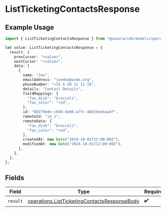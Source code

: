 # ListTicketingContactsResponse

## Example Usage

```typescript
import { ListTicketingContactsResponse } from "@panora/sdk/models/operations";

let value: ListTicketingContactsResponse = {
  result: {
    prevCursor: "<value>",
    nextCursor: "<value>",
    data: [
      {
        name: "Joe",
        emailAddress: "joedoe@acme.org",
        phoneNumber: "+33 6 50 11 11 10",
        details: "Contact Details",
        fieldMappings: {
          "fav_dish": "broccoli",
          "fav_color": "red",
        },
        id: "801f9ede-c698-4e66-a7fc-48d19eebaa4f",
        remoteId: "id_1",
        remoteData: {
          "fav_dish": "broccoli",
          "fav_color": "red",
        },
        createdAt: new Date("2024-10-01T12:00:00Z"),
        modifiedAt: new Date("2024-10-01T12:00:00Z"),
      },
    ],
  },
};
```

## Fields

| Field                                                                                                        | Type                                                                                                         | Required                                                                                                     | Description                                                                                                  |
| ------------------------------------------------------------------------------------------------------------ | ------------------------------------------------------------------------------------------------------------ | ------------------------------------------------------------------------------------------------------------ | ------------------------------------------------------------------------------------------------------------ |
| `result`                                                                                                     | [operations.ListTicketingContactsResponseBody](../../models/operations/listticketingcontactsresponsebody.md) | :heavy_check_mark:                                                                                           | N/A                                                                                                          |